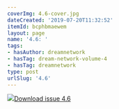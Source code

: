 ```yaml
---
coverImg: 4.6-cover.jpg
dateCreated: '2019-07-20T11:32:52'
itemId: bcphbmaewem
layout: page
name: '4.6: '
tags:
- hasAuthor: dreamnetwork
- hasTag: dream-network-volume-4
- hasTag: dreamnetwork
type: post
urlSlug: '4.6'
---
```

<img class="card-journal-img" src="../images/4.6-rect.jpg"/><a href="../files/pdfs/Volume_4/4.6-Dream-Network-Bulletin_Volume-4-Number-6.pdf" download="">Download issue 4.6</a>